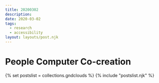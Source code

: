 ```yaml
---
title: 20200302
description:
date: 2020-03-02
tags:
  - research
  - accessibility
layout: layouts/post.njk
---
```


# People Computer Co-creation

{% set postslist = collections.gndclouds %}
{% include "postslist.njk" %}
